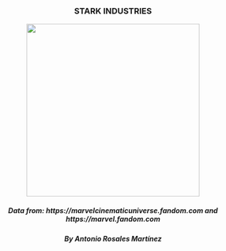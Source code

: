 <center>
<h3>STARK INDUSTRIES</h3>
<img width="350" src="https://logos-marcas.com/wp-content/uploads/2020/12/Iron-Man-Logo.png" />
<h5>Data from: https://marvelcinematicuniverse.fandom.com and https://marvel.fandom.com</h5>
<h5>By Antonio Rosales Martínez</h5>
</center>
